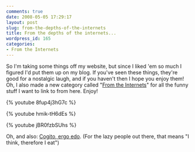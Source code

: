 ```yaml
---
comments: true
date: 2008-05-05 17:29:17
layout: post
slug: from-the-depths-of-the-internets
title: From the depths of the internets...
wordpress_id: 165
categories:
- From the Internets
---
```


So I'm taking some things off my website, but since I liked 'em so much I figured I'd put them up on my blog. If you've seen these things, they're good for a nostalgic laugh, and if you haven't then I hope you enjoy them! Oh, I also made a new category called "[From the Internets](http://sasheldon.wordpress.com/category/from-the-internets/)" for all the funny stuff I want to link to from here. Enjoy!

{% youtube 8fup4j3hG7c %}

{% youtube hmik-tH6dEs %}

{% youtube jBR0fzbSUhs %}

Oh, and also: [Cogito, ergo edo](http://www.ealasaid.com/quotes/latinsil.html). (For the lazy people out there, that means "I think, therefore I eat")
